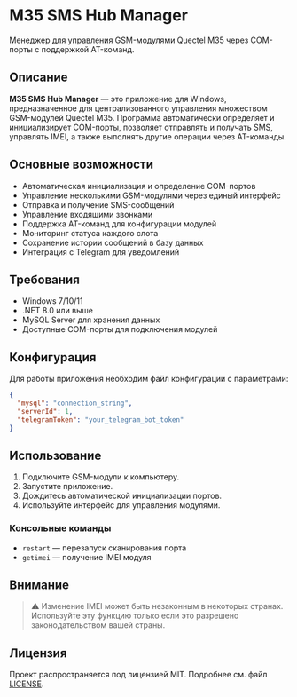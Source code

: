 ﻿# M35 SMS Hub Manager

Менеджер для управления GSM-модулями Quectel M35 через COM-порты с поддержкой AT-команд.

## Описание

**M35 SMS Hub Manager** — это приложение для Windows, предназначенное для централизованного управления множеством GSM-модулей Quectel M35. Программа автоматически определяет и инициализирует COM-порты, позволяет отправлять и получать SMS, управлять IMEI, а также выполнять другие операции через AT-команды.

## Основные возможности

- Автоматическая инициализация и определение COM-портов
- Управление несколькими GSM-модулями через единый интерфейс
- Отправка и получение SMS-сообщений
- Управление входящими звонками
- Поддержка AT-команд для конфигурации модулей
- Мониторинг статуса каждого слота
- Сохранение истории сообщений в базу данных
- Интеграция с Telegram для уведомлений

## Требования

- Windows 7/10/11
- .NET 8.0 или выше
- MySQL Server для хранения данных
- Доступные COM-порты для подключения модулей

## Конфигурация

Для работы приложения необходим файл конфигурации с параметрами:
```json
{
  "mysql": "connection_string",
  "serverId": 1,
  "telegramToken": "your_telegram_bot_token"
}
```
## Использование

1. Подключите GSM-модули к компьютеру.
2. Запустите приложение.
3. Дождитесь автоматической инициализации портов.
4. Используйте интерфейс для управления модулями.

### Консольные команды

- `restart` — перезапуск сканирования порта
- `getimei` — получение IMEI модуля

## Внимание

> ⚠️ Изменение IMEI может быть незаконным в некоторых странах. Используйте эту функцию только если это разрешено законодательством вашей страны.

## Лицензия

Проект распространяется под лицензией MIT. Подробнее см. файл [LICENSE](LICENSE).
